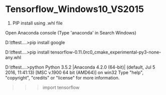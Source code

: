 # Tensorflow_Windows10_VS2015

1. PIP install using .whl file

Open Anaconda console (Type 'anaconda' in Search Windows)

D:\tftest\....>pip install google

D:\tftest\....>pip install tensorflow-0.11.0rc0_cmake_experimental-py3-none-any.whl

D:\tftest\....>python
Python 3.5.2 |Anaconda 4.2.0 (64-bit)| (default, Jul  5 2016, 11:41:13) [MSC v.1900 64 bit (AMD64)] on win32
Type "help", "copyright", "credits" or "license" for more information.
>>> import tensorflow
>>>

